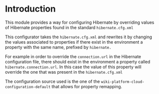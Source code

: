 Introduction
============

This module provides a way for configuring Hibernate by overriding values of Hibernate properties found in the standard `hibernate.cfg.xml`

This configurator takes the `hibernate.cfg.xml` and rewrites it by changing the values associated to properties if there exist in the environment a property with the same name, prefixed by `hibernate.`

For example in order to override the `connection.url` in the Hibernate configuration file, there should exist in the environment a property called `hibernate.connection.url`. In this case the value of this property will override the one that was present in the `hibernate.cfg.xml`

The configuration source used is the one of the `wiki-platform-cloud-configuration-default` that allows for property remapping.

